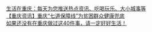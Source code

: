   
[生活在重庆：每天为您推送热点资讯、吃喝玩乐、大小城事等](http://www.dianyue.me/archives/240/43ho6f9uyslssg2q/)  
[【重庆资讯】重庆“七道保障线”为贫困群众健康兜底](http://www.dianyue.me/archives/711/bo35vr9hhs9drc8d/)  
[如果还没有在重庆做过这40件事，请一定好好生活！](http://www.dianyue.me/archives/590/cze2xfete32ojp8g/)